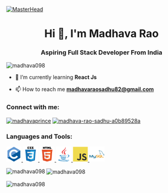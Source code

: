 [![MasterHead](https://user-images.githubusercontent.com/90236635/232446433-d5540fa2-fe28-4bb8-b929-cdb51fe61336.gif)](https://madhava098.io)
<h1 align="center">Hi 👋, I'm Madhava Rao </h1>
<h3 align="center"> Aspiring Full Stack Developer From India</h3>


<p align="left"> <img src="https://komarev.com/ghpvc/?username=madhava098&label=Profile%20views&color=0e75b6&style=flat" alt="madhava098" /> </p>



- 🌱 I’m currently learning **React Js**

- 📫 How to reach me **madhavaraosadhu82@gmail.com**

<h3 align="left">Connect with me:</h3>
<p align="left">
<a href="https://twitter.com/madhavaprince" target="blank"><img align="center" src="https://raw.githubusercontent.com/rahuldkjain/github-profile-readme-generator/master/src/images/icons/Social/twitter.svg" alt="madhavaprince" height="30" width="40" /></a>
<a href="https://linkedin.com/in/madhava-rao-sadhu-a0b89528a" target="blank"><img align="center" src="https://raw.githubusercontent.com/rahuldkjain/github-profile-readme-generator/master/src/images/icons/Social/linked-in-alt.svg" alt="madhava-rao-sadhu-a0b89528a" height="30" width="40" /></a>
</p>

<h3 align="left">Languages and Tools:</h3>
<p align="left"> <a href="https://www.cprogramming.com/" target="_blank" rel="noreferrer"> <img src="https://raw.githubusercontent.com/devicons/devicon/master/icons/c/c-original.svg" alt="c" width="40" height="40"/> </a> <a href="https://www.w3schools.com/css/" target="_blank" rel="noreferrer"> <img src="https://raw.githubusercontent.com/devicons/devicon/master/icons/css3/css3-original-wordmark.svg" alt="css3" width="40" height="40"/> </a> <a href="https://www.w3.org/html/" target="_blank" rel="noreferrer"> <img src="https://raw.githubusercontent.com/devicons/devicon/master/icons/html5/html5-original-wordmark.svg" alt="html5" width="40" height="40"/> </a> <a href="https://www.java.com" target="_blank" rel="noreferrer"> <img src="https://raw.githubusercontent.com/devicons/devicon/master/icons/java/java-original.svg" alt="java" width="40" height="40"/> </a> <a href="https://developer.mozilla.org/en-US/docs/Web/JavaScript" target="_blank" rel="noreferrer"> <img src="https://raw.githubusercontent.com/devicons/devicon/master/icons/javascript/javascript-original.svg" alt="javascript" width="40" height="40"/> </a> <a href="https://www.mysql.com/" target="_blank" rel="noreferrer"> <img src="https://raw.githubusercontent.com/devicons/devicon/master/icons/mysql/mysql-original-wordmark.svg" alt="mysql" width="40" height="40"/> </a> </p>

<p><img align="left" src="https://github-readme-stats.vercel.app/api/top-langs?username=madhava098&show_icons=true&locale=en&layout=compact" alt="madhava098" /></p>

<p>&nbsp;<img align="center" src="https://github-readme-stats.vercel.app/api?username=madhava098&show_icons=true&locale=en" alt="madhava098" /></p>

<p><img align="center" src="https://github-readme-streak-stats.herokuapp.com/?user=madhava098&" alt="madhava098" /></p>
